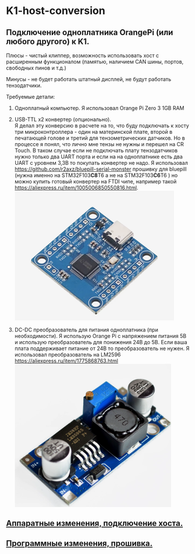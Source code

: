 
# K1-host-conversion

## Подключение одноплатника OrangePi (или любого другого) к K1.

Плюсы - чистый клиппер, возможность использовать хост с расширенным функционалом (памятью, наличием CAN шины, портов, свободных пинов и т.д.)

Минусы - не будет работать штатный дисплей, не будут работать тензодатчики.  

Требуемые детали:

1. Одноплатный компьютер. Я использовал Orange Pi Zero 3 1GB RAM

2. USB-TTL x2 конвертер (опционально).  
Я делал эту конверсию в расчете на то, что буду подключать к хосту три микроконтроллера - один на материнской плате, второй в печатающей голове и третий для тензометрических датчиков. Но в процессе я понял, что лично мне тензы не нужны и перешел на CR Touch. В таком случае если не подключать плату тензодатчиков нужно только два UART порта и если на на одноплатнике есть два UART с уровнем 3,3В то покупать конвертер не надо. Я использовал https://github.com/r2axz/bluepill-serial-monster прошивку для bluepill (нужна именно на STM32F103**C8**T6 а не на STM32F103**C6**T6 ) но можно купить готовый конвертер на FTDI чипе, например такой https://aliexpress.ru/item/1005006850550816.html.  
![](/images/USB_UART_converter_example.png "FTDI USB UART")
3. DC-DC преобразователь для питания одноплатника (при необходимости). Я использую Orange Pi c напряжением питания 5В и использую преобразователь для понижения 24В до 5В. Если ваша плата поддерживает питание от 24В то преобразователь не нужен. Я использовал преобразователь на LM2596 https://aliexpress.ru/item/1775868763.html  
![](/images/DC_DC.png "DC DC") 


## [ Аппаратные изменения, подключение хоста.](/Hardware.md)

## [ Программные изменения, прошивка.](/Hardware.md)



